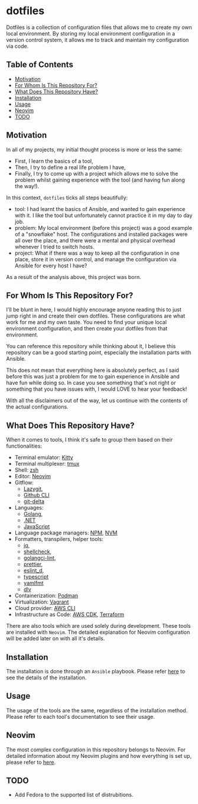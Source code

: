 # dotfiles

Dotfiles is a collection of configuration files that allows me to create my own local environment.
By storing my local environment configuration in a version control system, it allows me to track and maintain my configuration via code.

## Table of Contents

<!--toc:start-->

- [Motivation](#motivation)
- [For Whom Is This Repository For?](#for-whom-is-this-repository-for)
- [What Does This Repository Have?](#what-does-this-repository-have)
- [Installation](#installation)
- [Usage](#usage)
- [Neovim](#neovim)
- [TODO](#todo)
<!--toc:end-->

## <a id="motivation"></a> Motivation

In all of my projects, my initial thought process is more or less the same:

- First, I learn the basics of a tool,
- Then, I try to define a real life problem I have,
- Finally, I try to come up with a project which allows me to solve the problem whilst gaining experience with the tool (and having fun along the way!).

In this context, `dotfiles` ticks all steps beautifully:

- tool: I had learnt the basics of Ansible, and wanted to gain experience with it. I like the tool but unfortunately cannot practice it in my day to day job.
- problem: My local environment (before this project) was a good example of a "snowflake" host. The configurations and installed packages were all over the place, and there were a mental and physical overhead whenever I tried to switch hosts.
- project: What if there was a way to keep all the configuration in one place, store it in version control, and manage the configuration via Ansible for every host I have?

As a result of the analysis above, this project was born.

## <a id="for-whom-is-this-repository-for"></a> For Whom Is This Repository For?

I'll be blunt in here, I would highly encourage anyone reading this to just jump right in and create their own dotfiles.
These configurations are what work for me and my own taste. You need to find your unique local environment configuration, and then create your dotfiles from that environment.

You can reference this repository while thinking about it, I believe this repository can be a good starting point, especially the installation parts with Ansible.

This does not mean that everything here is absolutely perfect, as I said before this was just a problem for me to gain experience in Ansible and have fun while doing so.
In case you see something that's not right or something that you have issues with, I would LOVE to hear your feedback!

With all the disclaimers out of the way, let us continue with the contents of the actual configurations.

## <a id="what-does-this-repository-have"></a> What Does This Repository Have?

When it comes to tools, I think it's safe to group them based on their functionalities:

- Terminal emulator: [Kitty](https://sw.kovidgoyal.net/kitty/)
- Terminal multiplexer: [tmux](https://github.com/tmux/tmux/wiki)
- Shell: [zsh](https://zsh.sourceforge.io/)
- Editor: [Neovim](https://neovim.io/)
- Gitflow:
  - [Lazygit](https://github.com/jesseduffield/lazygit),
  - [Github CLI](https://cli.github.com/)
  - [git-delta](https://github.com/dandavison/delta)
- Languages:
  - [Golang](https://go.dev/),
  - [.NET](https://dotnet.microsoft.com/en-us/)
  - [JavaScript](https://nodejs.org/en)
- Language package managers: [NPM](https://www.npmjs.com/), [NVM](https://github.com/nvm-sh/nvm)
- Formatters, transpilers, helper tools:
  - [jq](https://github.com/jqlang/jq),
  - [shellcheck](https://github.com/koalaman/shellcheck),
  - [golangci-lint](https://github.com/golangci/golangci-lint),
  - [prettier](https://github.com/prettier/prettier),
  - [eslint_d](https://github.com/mantoni/eslint_d.js),
  - [typescript](https://www.typescriptlang.org/)
  - [yamlfmt](https://github.com/google/yamlfmt)
  - [dlv](https://github.com/go-delve/delve)
- Containerization: [Podman](https://podman.io/)
- Virtualization: [Vagrant](https://www.vagrantup.com/)
- Cloud provider: [AWS CLI](https://docs.aws.amazon.com/cli/latest/userguide/cli-chap-getting-started.html)
- Infrastructure as Code: [AWS CDK](https://aws.amazon.com/cdk/), [Terraform](https://www.terraform.io/)

There are also tools which are used solely during development. These tools are installed with `Neovim`. The detailed explanation for Neovim configuration will be added later on with all it's details.

## <a id="installation"></a> Installation

The installation is done through an `Ansible` playbook. Please refer [here](https://github.com/acikgozb/dotfiles/blob/main/setup/README.md) to see the details of the installation.

## <a id="usage"></a> Usage

The usage of the tools are the same, regardless of the installation method. Please refer to each tool's documentation to see their usage.

## <a id="neovim"></a> Neovim

The most complex configuration in this repository belongs to Neovim. For detailed information about my Neovim plugins and how everything is set up, please refer to [here](https://github.com/acikgozb/dotfiles/blob/main/nvim/README.md).

## <a id="todo"></a> TODO

- Add Fedora to the supported list of distrubitions.
